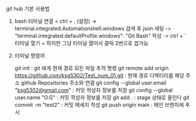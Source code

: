 git hub 기본 사용법

1. bash 터미널 연결 
    = ctrl + , (설정) -> terminal.integrated.Automationshell.windows 검색 후 json 세팅 -> "terminal.integrated.defaultProfile.windows": "Git Bash" 작성 -> ctrl + ` 터미널 열기
    = 하지만 그냥 터미널 열어서 클릭 2번으로 쌉가능

2. 터미널 명령어

    git init : git 에게 현재 경로 모든 파일 추적 명령
    git remote add origin https://github.com/ksg5302/Test_num_01.git : 현재 경로 디렉터리를 해당 주소 github Repositories 주소와 연결
    git config --global user.email "ksg5302@gmail.com" : 커밋 작성자 정보를 저장
    git config --global user.name "O.G" : 커밋 작성자 정보를 저장
    git add . : stage 상태로 올린다
    git commit -m "test2" : 커밋 메세지 작성
    git push origin main : 메인 브렌치에 푸시